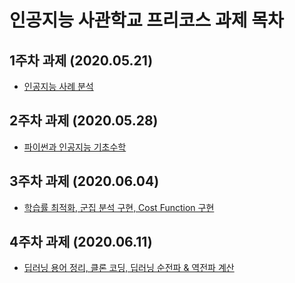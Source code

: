 # 인공지능 사관학교 프리코스 과제 목차

## 1주차 과제 (2020.05.21)
* [인공지능 사례 분석](https://github.com/Jung-yucheol/test/blob/master/report1.ipynb)

## 2주차 과제 (2020.05.28)
* [파이썬과 인공지능 기초수학](https://github.com/Jung-yucheol/test/blob/master/report2.ipynb)

## 3주차 과제 (2020.06.04)
* [학습률 최적화, 군집 분석 구현, Cost Function 구현](https://github.com/Jung-yucheol/test/blob/master/report3.ipynb)

## 4주차 과제 (2020.06.11)
* [딥러닝 용어 정리, 클론 코딩, 딥러닝 순전파 & 역전파 계산](https://github.com/Jung-yucheol/test/blob/master/report4.ipynb)
